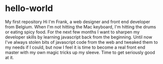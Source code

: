 # hello-world
My first repository
Hi I'm Frank, a web designer and front end developer from Belgium. When I'm not hitting the Mac keyboard, I'm hitting the drums or eating spicy food. For the next few months I want to sharpen my developer skills by learning javascript back from the beginning. Until now I've always stolen bits of javascript code from the web and tweaked them to my needs if I could, but now I feel it is time to become a real front end master with my own magic tricks up my sleeve. Time to get seriously good at it.

